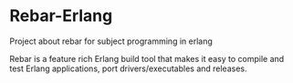 Rebar-Erlang
==============

Project about rebar for subject programming in erlang

Rebar is a feature rich Erlang build tool that makes it easy to compile and test Erlang applications, port drivers/executables and releases.
